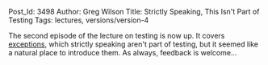 Post_Id: 3498
Author: Greg Wilson
Title: Strictly Speaking, This Isn't Part of Testing
Tags: lectures, versions/version-4

<p>The second episode of the lecture on testing is now up.  It covers <a href="|filename|/4_0/test/except.html">exceptions</a>, which strictly speaking aren't part of testing, but it seemed like a natural place to introduce them. As always, feedback is welcome...</p>
